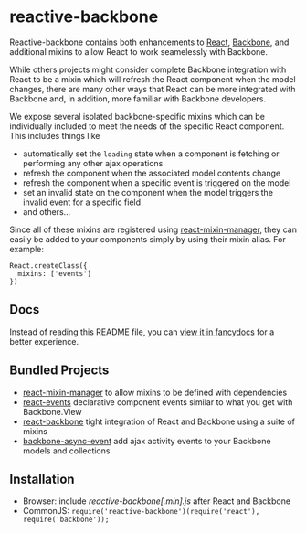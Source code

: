 reactive-backbone
=================
Reactive-backbone contains both enhancements to [React](http://facebook.github.io/react/), [Backbone](http://backbonejs.org/), and additional mixins to allow React to work seamelessly with Backbone.

While others projects might consider complete Backbone integration with React to be a mixin which will refresh the React component when the model changes, there are many other ways that React can be more integrated with Backbone and, in addition, more familiar with Backbone developers.

We expose several isolated backbone-specific mixins which can be individually included to meet the needs of the specific React component.  This includes things like

* automatically set the ```loading``` state when a component is fetching or performing any other ajax operations
* refresh the component when the associated model contents change
* refresh the component when a specific event is triggered on the model
* set an invalid state on the component when the model triggers the invalid event for a specific field
* and others...

Since all of these mixins are registered using [react-mixin-manager](https://github.com/jhudson8/react-mixin-manager), they can easily be added to your components simply by using their mixin alias.  For example:

```
React.createClass({
  mixins: ['events']
})
```


Docs
-------------
Instead of reading this README file, you can [view it in fancydocs](http://jhudson8.github.io/fancydocs/index.html#project/jhudson8/reactive-backbone) for a better experience.


Bundled Projects
---------------------
* [react-mixin-manager](https://github.com/jhudson8/react-mixin-manager) to allow mixins to be defined with dependencies
* [react-events](https://github.com/jhudson8/react-events) declarative component events similar to what you get with Backbone.View
* [react-backbone](https://github.com/jhudson8/react-backbone) tight integration of React and Backbone using a suite of mixins
* [backbone-async-event](https://github.com/jhudson8/backbone-async-event) add ajax activity events to your Backbone models and collections


Installation
------------

* Browser: include *reactive-backbone[.min].js* after React and Backbone
* CommonJS: ```require('reactive-backbone')(require('react'), require('backbone'));```

